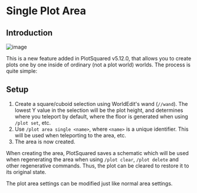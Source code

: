 # Single Plot Area

## Introduction

![image](https://i.imgur.com/hqkMsci.png)

This is a new feature added in PlotSquared v5.12.0, that allows you to create plots one by one inside of ordinary (not a plot world) worlds. The process is quite simple:

## Setup

1. Create a square/cuboid selection using WorldEdit's wand (`//wand`). The lowest Y value in the selection will be the plot height, and determines where you teleport by default, where the floor is generated when using `/plot set`, etc.
2. Use `/plot area single <name>`, where `<name>` is a unique identifier. This will be used when teleporting to the area, etc.
3. The area is now created.

When creating the area, PlotSquared saves a schematic which will be used when regenerating the area when using `/plot clear`, `/plot delete` and other regenerative commands. Thus, the plot can be cleared to restore it to its original state.

The plot area settings can be modified just like normal area settings.
